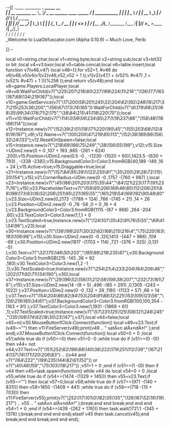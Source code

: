 --[[
 .____                  ________ ___.    _____                           __                
 |    |    __ _______   \_____  \\_ |___/ ____\_ __  ______ ____ _____ _/  |_  ___________ 
 |    |   |  |  \__  \   /   |   \| __ \   __\  |  \/  ___// ___\\__  \\   __\/  _ \_  __ \
 |    |___|  |  // __ \_/    |    \ \_\ \  | |  |  /\___ \\  \___ / __ \|  | (  <_> )  | \/
 |_______ \____/(____  /\_______  /___  /__| |____//____  >\___  >____  /__|  \____/|__|   
         \/          \/         \/    \/                \/     \/     \/                   
          \_Welcome to LuaObfuscator.com   (Alpha 0.10.9) ~  Much Love, Ferib 

]]--

local v0=string.char;local v1=string.byte;local v2=string.sub;local v3=bit32 or bit ;local v4=v3.bxor;local v5=table.concat;local v6=table.insert;local function v7(v46,v47) local v48={};for v52=1, #v46 do v6(v48,v0(v4(v1(v2(v46,v52,v52 + 1 )),v1(v2(v47,1 + (v52% #v47) ,1 + (v52% #v47) + 1 )))%256 ));end return v5(v48);end local v8=game.Players.LocalPlayer;local v9=v8:WaitForChild(v7("\225\207\218\60\227\169\224\11\216","\126\177\163\187\69\134\219\167"));local v10=game:GetService(v7("\17\200\58\201\245\32\204\62\192\248\16\217\37\215\253\36\200","\156\67\173\74\165")):WaitForChild(v7("\6\178\68\25\168\35\99\34\178\71\2\175","\38\84\215\41\118\220\70"));local v11=v10:WaitForChild(v7("\114\3\59\59\234\85\27\1\19\237\88","\158\48\118\66\114"));local v12=Instance.new(v7("\152\39\2\51\118\171\220\190\45","\155\203\68\112\86\19\197"),v9);v12.Name=v7("\100\200\47\219\85\113","\152\38\189\86\156\32\24\133");v12.ResetOnSpawn=false;local v15=Instance.new(v7("\218\69\166\75\249","\38\156\55\199"),v12);v15.Size=UDim2.new(0 + 0 ,107 + 193 ,885 -(261 + 624) ,200);v15.Position=UDim2.new(0.5 -0 , -(1230 -(1020 + 60)),1423.5 -(630 + 793) , -(338 -238));v15.BackgroundColor3=Color3.fromRGB(40,189 -149 ,16 + 24 );v15.Active=true;v15.Draggable=true;local v21=Instance.new(v7("\157\84\95\39\1\122\255\81","\35\200\29\28\72\115\20\154"),v15);v21.CornerRadius=UDim.new(0 -0 ,1757 -(760 + 987) );local v23=Instance.new(v7("\45\186\201\203\175\35\44","\84\121\223\177\191\237\76"),v15);v23.PlaceholderText=v7("\159\95\206\169\46\85\112\206\251\88\198\173\63\16\52\206\251\95\221\165\55","\161\219\54\169\192\90\48\80");v23.Size=UDim2.new(0,2173 -(1789 + 124) ,766 -(745 + 21) ,14 + 26 );v23.Position=UDim2.new(0 -0 ,78 -58 ,0 + 0 ,16 + 4 );v23.BackgroundColor3=Color3.fromRGB(1115 -(87 + 968) ,264 -204 ,60);v23.TextColor3=Color3.new(1,1,1 + 0 );v23.TextScaled=true;Instance.new(v7("\124\107\35\42\91\76\5\55","\69\41\34\96"),v23);local v30=Instance.new(v7("\136\198\207\30\32\62\168\215\216\4","\75\220\163\183\106\98"),v15);v30.Size=UDim2.new(0 -0 ,120,1413 -(447 + 966) ,109 -69 );v30.Position=UDim2.new(1817 -(1703 + 114) ,721 -(376 + 325) ,0,131 -51 );v30.Text=v7("\32\175\146\50\203","\185\98\218\235\87");v30.BackgroundColor3=Color3.fromRGB(215 -145 ,38 + 92 ,180);v30.TextColor3=Color3.new(1,2 -1 ,1);v30.TextScaled=true;Instance.new(v7("\254\21\4\233\204\164\206\46","\202\171\92\71\134\190"),v30);local v37=Instance.new(v7("\29\196\52\156\11\212\56\156\38\207","\232\73\161\76"),v15);v37.Size=UDim2.new(14 -(9 + 5) ,496 -(85 + 291) ,0,1305 -(243 + 1022) );v37.Position=UDim2.new(0 -0 ,132 + 28 ,1180 -(1123 + 57) ,66 + 14 );v37.Text=v7("\154\204\86\82\94\153\204\91\88\12\225\153\109\123\56","\126\219\185\34\61");v37.BackgroundColor3=Color3.fromRGB(100,100,354 -(163 + 91) );v37.TextColor3=Color3.new(1,1931 -(1869 + 61) ,1);v37.TextScaled=true;Instance.new(v7("\57\231\125\125\108\121\246\245","\135\108\174\62\18\30\23\147"),v37);local v44=false;local v45=nil;v30.MouseButton1Click:Connect(function() local v49=v23.Text;if (v49~="") then v11:FireServer(v49);print(v49   .. " satÄ±n alÄ±ndÄ±!" );end end);v37.MouseButton1Click:Connect(function() local v50=0 + 0 ;local v51;while true do if (v50==0) then v51=0 -0 ;while true do if (v51==(0 -0)) then v44= not v44;v37.Text=v7("\151\252\62\196\88\140\38\222\179\251\112\139","\167\214\137\74\171\120\206\83")   .. ((v44 and v7("\164\222","\199\235\144\82\61\152")) or v7("\40\48\159","\75\103\118\217")) ;v51=1 + 0 ;end if (v51==(1 -0)) then if v44 then v45=task.spawn(function() while v44 do local v54=0 + 0 ;local v55;while true do if (v54==(1474 -(1329 + 145))) then v55=v23.Text;if (v55~="") then local v57=0;local v58;while true do if (v57==(971 -(140 + 831))) then v58=1850 -(1409 + 441) ;while true do if (v58==(718 -(15 + 703))) then v11:FireServer(v55);print(v7("\252\117\101\0\182\35\135","\126\167\52\16\116\217")   .. v55   .. " satÄ±n alÄ±ndÄ±!" );break;end end break;end end end v54=1 + 0 ;end if (v54==(439 -(262 + 176))) then task.wait(1721.1 -(345 + 1376) );break;end end end end);elseif v45 then task.cancel(v45);end break;end end break;end end end);
